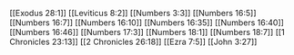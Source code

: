 [[Exodus 28:1]]
[[Leviticus 8:2]]
[[Numbers 3:3]]
[[Numbers 16:5]]
[[Numbers 16:7]]
[[Numbers 16:10]]
[[Numbers 16:35]]
[[Numbers 16:40]]
[[Numbers 16:46]]
[[Numbers 17:3]]
[[Numbers 18:1]]
[[Numbers 18:7]]
[[1 Chronicles 23:13]]
[[2 Chronicles 26:18]]
[[Ezra 7:5]]
[[John 3:27]]
